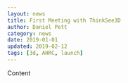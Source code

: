 ```yaml
---
layout: news
title: First Meeting with ThinkSee3D
author: Daniel Pett
category: news
date: 2019-01-01
updated: 2019-02-12
tags: [3d, AHRC, launch]
---
```

Content
